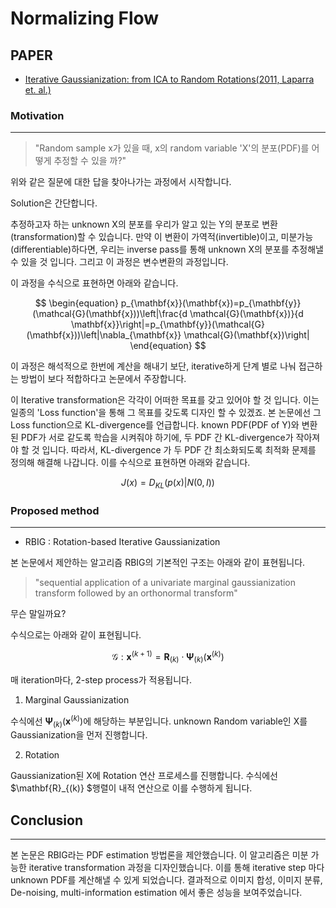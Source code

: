 # Normalizing Flow

## PAPER
- [Iterative Gaussianization: from ICA to Random Rotations(2011, Laparra et. al.)](https://arxiv.org/pdf/1602.00229.pdf)


### Motivation
---
> "Random sample x가 있을 때, x의 random variable 'X'의 분포(PDF)를 어떻게 추정할 수 있을 까?"

위와 같은 질문에 대한 답을 찾아나가는 과정에서 시작합니다.

Solution은 간단합니다. 

추정하고자 하는 unknown X의 분포를 우리가 알고 있는 Y의 분포로 변환(transformation)할 수 있습니다. 만약 이 변환이 가역적(invertible)이고, 미분가능(differentiable)하다면, 우리는 inverse pass를 통해 unknown X의 분포를 추정해낼 수 있을 것 입니다. 그리고 이 과정은 변수변환의 과정입니다. 

이 과정을 수식으로 표현하면 아래와 같습니다.

$$
\begin{equation}
p_{\mathbf{x}}(\mathbf{x})=p_{\mathbf{y}}(\mathcal{G}(\mathbf{x}))\left|\frac{d \mathcal{G}(\mathbf{x})}{d \mathbf{x}}\right|=p_{\mathbf{y}}(\mathcal{G}(\mathbf{x}))\left|\nabla_{\mathbf{x}} \mathcal{G}(\mathbf{x})\right|
\end{equation}
$$

이 과정은 해석적으로 한번에 계산을 해내기 보단, iterative하게 단계 별로 나눠 접근하는 방법이 보다 적합하다고 논문에서 주장합니다.

이 Iterative transformation은 각각이 어떠한 목표를 갖고 있어야 할 것 입니다. 이는 일종의 'Loss function'을 통해 그 목표를 갖도록 디자인 할 수 있겠죠. 본 논문에선 그 Loss function으로 KL-divergence를 언급합니다. known PDF(PDF of Y)와 변환된 PDF가 서로 같도록 학습을 시켜줘야 하기에, 두 PDF 간 KL-divergence가 작아져야 할 것 입니다. 따라서, KL-divergence 가 두 PDF 간 최소화되도록 최적화 문제를 정의해 해결해 나갑니다. 이를 수식으로 표현하면 아래와 같습니다.

$$
J(x) = D_{KL}(p(x)|N(0,I))
$$



### Proposed method
---
- RBIG : Rotation-based Iterative Gaussianization
    
본 논문에서 제안하는 알고리즘 RBIG의 기본적인 구조는 아래와 같이 표현됩니다.

> "sequential application of a univariate marginal gaussianization transform followed by an orthonormal transform"

무슨 말일까요?

수식으로는 아래와 같이 표현됩니다.

$$
\mathcal{G}: \mathbf{x}^{(k+1)}=\mathbf{R}_{(k)} \cdot \mathbf{\Psi}_{(k)}\left(\mathbf{x}^{(k)}\right)
$$

매 iteration마다, 2-step process가 적용됩니다. 

1. Marginal Gaussianization

수식에선 $\mathbf{\Psi}_{(k)}\left(\mathbf{x}^{(k)}\right)$에 해당하는 부분입니다. unknown Random variable인 X를 Gaussianization을 먼저 진행합니다.

2. Rotation

Gaussianization된 X에 Rotation 연산 프로세스를 진행합니다. 수식에선 $\mathbf{R}_{(k)} $행렬이 내적 연산으로 이를 수행하게 됩니다.



## Conclusion
---
본 논문은 RBIG라는 PDF estimation 방법론을 제안했습니다. 이 알고리즘은 미분 가능한 iterative transformation 과정을 디자인했습니다. 이를 통해 iterative step 마다 unknown PDF를 계산해낼 수 있게 되었습니다. 결과적으로 이미지 합성, 이미지 분류, De-noising, multi-information estimation 에서 좋은 성능을 보여주었습니다. 




